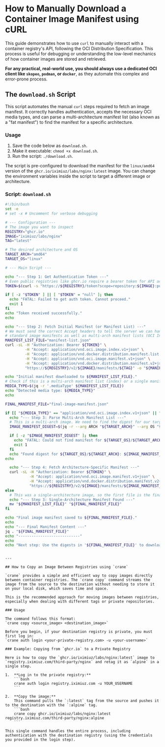 # How to Manually Download a Container Image Manifest using cURL

This guide demonstrates how to use `curl` to manually interact with a container registry's API, following the OCI Distribution Specification. This process is useful for debugging or understanding the low-level mechanics of how container images are stored and retrieved.

**For any practical, real-world use, you should always use a dedicated OCI client like `skopeo`, `podman`, or `docker`**, as they automate this complex and error-prone process.

## The `download.sh` Script

This script automates the manual `curl` steps required to fetch an image manifest. It correctly handles authentication, accepts the necessary OCI media types, and can parse a multi-architecture manifest list (also known as a "fat manifest") to find the manifest for a specific architecture.

### Usage

1.  Save the code below as `download.sh`.
2.  Make it executable: `chmod +x download.sh`.
3.  Run the script: `./download.sh`.

The script is pre-configured to download the manifest for the `linux/amd64` version of the `ghcr.io/iximiuz/labs/nginx:latest` image. You can change the environment variables inside the script to target a different image or architecture.

### Script: `download.sh`

```bash
#!/bin/bash
set -e
# set -x # Uncomment for verbose debugging

# --- Configuration ---
# The image you want to inspect
REGISTRY="ghcr.io"
IMAGE="iximiuz/labs/nginx"
TAG="latest"

# The desired architecture and OS
TARGET_ARCH="amd64"
TARGET_OS="linux"

# --- Main Script ---

echo "--- Step 1: Get Authentication Token ---"
# Even public registries like ghcr.io require a bearer token for API access.
TOKEN=$(curl -s "https://${REGISTRY}/token?scope=repository:${IMAGE}:pull" | jq -r '.token')

if [ -z "$TOKEN" ] || [ "$TOKEN" = "null" ]; then
  echo "FATAL: Failed to get auth token. Cannot proceed."
  exit 1
fi
echo "Token received successfully."
echo

echo "--- Step 2: Fetch Initial Manifest (or Manifest List) ---"
# We must send the correct Accept headers to tell the server we can handle
# standard image manifests as well as multi-arch manifest lists (OCI Indexes).
MANIFEST_LIST_FILE="manifest-list.json"
curl -sL -H "Authorization: Bearer ${TOKEN}" \
         -H "Accept: application/vnd.oci.image.index.v1+json" \
         -H "Accept: application/vnd.docker.distribution.manifest.list.v2+json" \
         -H "Accept: application/vnd.oci.image.manifest.v1+json" \
         -H "Accept: application/vnd.docker.distribution.manifest.v2+json" \
         "https://${REGISTRY}/v2/${IMAGE}/manifests/${TAG}" -o "${MANIFEST_LIST_FILE}"

echo "Initial manifest downloaded to ${MANIFEST_LIST_FILE}."
# Check if this is a multi-arch manifest list (index) or a single manifest
MEDIA_TYPE=$(jq -r '.mediaType' ${MANIFEST_LIST_FILE})
echo "Detected media type: ${MEDIA_TYPE}"
echo

FINAL_MANIFEST_FILE="final-image-manifest.json"

if [[ "${MEDIA_TYPE}" == "application/vnd.oci.image.index.v1+json" || "${MEDIA_TYPE}" == "application/vnd.docker.distribution.manifest.list.v2+json" ]]; then
  echo "--- Step 3: Parse Multi-Arch Manifest List ---"
  # This is a multi-arch image. We need to find the digest for our target platform.
  IMAGE_MANIFEST_DIGEST=$(jq -r --arg ARCH "${TARGET_ARCH}" --arg OS "${TARGET_OS}" '.manifests[] | select(.platform.architecture == $ARCH and .platform.os == $OS) | .digest' ${MANIFEST_LIST_FILE})

  if [ -z "$IMAGE_MANIFEST_DIGEST" ]; then
    echo "FATAL: Could not find manifest for ${TARGET_OS}/${TARGET_ARCH} in the list."
    exit 1
  fi
  echo "Found digest for ${TARGET_OS}/${TARGET_ARCH}: ${IMAGE_MANIFEST_DIGEST}"
echo

  echo "--- Step 4: Fetch Architecture-Specific Manifest ---"
  curl -sL -H "Authorization: Bearer ${TOKEN}" \
           -H "Accept: application/vnd.oci.image.manifest.v1+json" \
           -H "Accept: application/vnd.docker.distribution.manifest.v2+json" \
           "https://${REGISTRY}/v2/${IMAGE}/manifests/${IMAGE_MANIFEST_DIGEST}" -o "${FINAL_MANIFEST_FILE}"
else
  # This was a single-architecture image, so the first file is the final one.
  echo "--- Step 3: Single-Architecture Manifest Found ---"
  mv "${MANIFEST_LIST_FILE}" "${FINAL_MANIFEST_FILE}"
fi

echo "Final image manifest saved to ${FINAL_MANIFEST_FILE}."
echo
echo "--- Final Manifest Content ---"
jq . "${FINAL_MANIFEST_FILE}"
echo "----------------------------"
echo
echo "Next step: Use the digests in '${FINAL_MANIFEST_FILE}' to download the config and layer blobs."

```

```

--- 

## How to Copy an Image Between Registries using `crane`

`crane` provides a simple and efficient way to copy images directly between container registries. The `crane copy` command streams the image from the source to the destination without needing to store it on your local disk, which saves time and space.

This is the recommended approach for moving images between registries, especially when dealing with different tags or private repositories.

### Usage

The command follows this format:
`crane copy <source_image> <destination_image>`

Before you begin, if your destination registry is private, you must first log in:
`crane auth login <your-private-registry.com> -u <your-username>`

### Example: Copying from `ghcr.io` to a Private Registry

Here is how to copy the `ghcr.io/iximiuz/labs/nginx:latest` image to `registry.iximiuz.com/third-party/nginx` and retag it as `alpine` in a single step.

1.  **Log in to the private registry:**
    ```bash
    crane auth login registry.iximiuz.com -u YOUR_USERNAME
    ```

2.  **Copy the image:**
    This command pulls the `:latest` tag from the source and pushes it to the destination with the `:alpine` tag.
    ```bash
    crane copy ghcr.io/iximiuz/labs/nginx:latest registry.iximiuz.com/third-party/nginx:alpine
    ```

This single command handles the entire process, including authentication with the destination registry (using the credentials you provided in the login step).

```